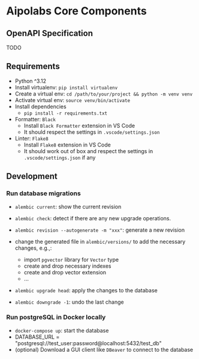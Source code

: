 # Aipolabs Core Components

## OpenAPI Specification
TODO

## Requirements

- Python ^3.12
- Install virtualenv: `pip install virtualenv`
- Create a virtual env: `cd /path/to/your/project && python -m venv venv`
- Activate virtual env: `source venv/bin/activate`
- Install dependencies
  - `pip install -r requirements.txt`
- Formatter: `Black`
  - Install `Black Formatter` extension in VS Code
  - It should respect the settings in `.vscode/settings.json`
- Linter: `Flake8`
  - Install `Flake8` extension in VS Code
  - It should work out of box and respect the settings in `.vscode/settings.json` if any

## Development

### Run database migrations
- `alembic current`: show the current revision
- `alembic check`: detect if there are any new upgrade operations.
- `alembic revision --autogenerate -m "xxx"`: generate a new revision
- change the generated file in `alembic/versions/` to add the necessary changes, e.g.,:
  - import `pgvector` library for `Vector` type
  - create and drop necessary indexes
  - create and drop vector extension
  - ...

- `alembic upgrade head`: apply the changes to the database
- `alembic downgrade -1`: undo the last change

### Run postgreSQL in Docker locally
- `docker-compose up`: start the database
- DATABASE_URL = "postgresql://test_user:password@localhost:5432/test_db"
- (optional) Download a GUI client like `DBeaver` to connect to the database
